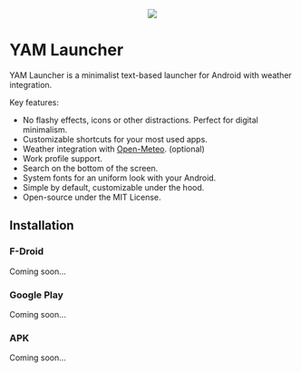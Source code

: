 <p align="center">
  <img src=https://codeberg.org/ottoptj/yamlauncher/raw/branch/main/app/src/main/res/mipmap-xxxhdpi/ic_launcher.webp />
</p>

# YAM Launcher

YAM Launcher is a minimalist text-based launcher for Android with weather integration.

Key features:
- No flashy effects, icons or other distractions. Perfect for digital minimalism.
- Customizable shortcuts for your most used apps.
- Weather integration with [Open-Meteo](https://open-meteo.com/). (optional)
- Work profile support.
- Search on the bottom of the screen.
- System fonts for an uniform look with your Android.
- Simple by default, customizable under the hood. 
- Open-source under the MIT License.

## Installation

### F-Droid

Coming soon...

### Google Play

Coming soon...

### APK

Coming soon...